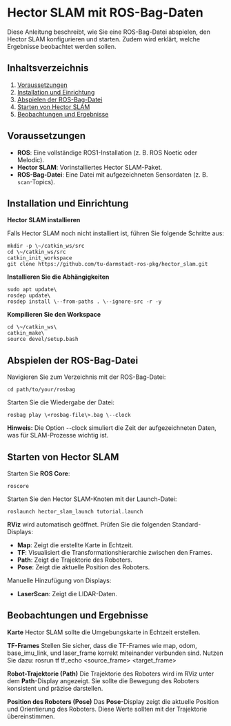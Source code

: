 # **Hector SLAM mit ROS-Bag-Daten**

Diese Anleitung beschreibt, wie Sie eine ROS-Bag-Datei abspielen, den
Hector SLAM konfigurieren und starten. Zudem wird erklärt, welche
Ergebnisse beobachtet werden sollen.

## **Inhaltsverzeichnis**

1. [Voraussetzungen](#voraussetzungen)
2. [Installation und Einrichtung](#installation-und-einrichtung)
3. [Abspielen der ROS-Bag-Datei](#abspielen-der-ros-bag-datei)
4. [Starten von Hector SLAM](#starten-von-hector-slam)
5. [Beobachtungen und Ergebnisse](#beobachtungen-und-ergebnisse)

## **Voraussetzungen**

- **ROS**: Eine vollständige ROS1-Installation (z. B. ROS Noetic oder Melodic).
- **Hector SLAM**: Vorinstalliertes Hector SLAM-Paket.
- **ROS-Bag-Datei**: Eine Datei mit aufgezeichneten Sensordaten (z. B. `scan`-Topics).

## **Installation und Einrichtung**

**Hector SLAM installieren**

Falls Hector SLAM noch nicht installiert ist, führen Sie folgende
Schritte aus:
```
mkdir -p \~/catkin_ws/src
cd \~/catkin_ws/src
catkin_init_workspace
git clone https://github.com/tu-darmstadt-ros-pkg/hector_slam.git
```

**Installieren Sie die Abhängigkeiten**
```
sudo apt update\
rosdep update\
rosdep install \--from-paths . \--ignore-src -r -y
```

**Kompilieren Sie den Workspace**
```
cd \~/catkin_ws\
catkin_make\
source devel/setup.bash
```

## **Abspielen der ROS-Bag-Datei**

Navigieren Sie zum Verzeichnis mit der ROS-Bag-Datei:
```
cd path/to/your/rosbag
```
Starten Sie die Wiedergabe der Datei:
```
rosbag play \<rosbag-file\>.bag \--clock
```
**Hinweis:** Die Option \--clock simuliert die Zeit der
aufgezeichneten Daten, was für SLAM-Prozesse wichtig ist.

## **Starten von Hector SLAM**

Starten Sie **ROS Core**:
```
roscore
```
Starten Sie den Hector SLAM-Knoten mit der Launch-Datei:
```
roslaunch hector_slam_launch tutorial.launch
```

**RViz** wird automatisch geöffnet. Prüfen Sie die folgenden Standard-Displays:

* **Map**: Zeigt die erstellte Karte in Echtzeit.
* **TF**: Visualisiert die Transformationshierarchie zwischen den Frames.
* **Path**: Zeigt die Trajektorie des Roboters.
* **Pose**: Zeigt die aktuelle Position des Roboters.

Manuelle Hinzufügung von Displays:
* **LaserScan**: Zeigt die LIDAR-Daten.

## **Beobachtungen und Ergebnisse**

**Karte**
Hector SLAM sollte die Umgebungskarte in Echtzeit erstellen.

**TF-Frames**
Stellen Sie sicher, dass die TF-Frames wie map, odom, base_imu_link, und
laser_frame korrekt miteinander verbunden sind. Nutzen Sie dazu:
rosrun tf tf_echo \<source_frame\> \<target_frame\>

**Robot-Trajektorie (Path)**
Die Trajektorie des Roboters wird im RViz unter dem **Path**-Display
angezeigt. Sie sollte die Bewegung des Roboters konsistent und präzise
darstellen.

**Position des Roboters (Pose)**
Das **Pose**-Display zeigt die aktuelle Position und Orientierung
des Roboters. Diese Werte sollten mit der Trajektorie übereinstimmen.

